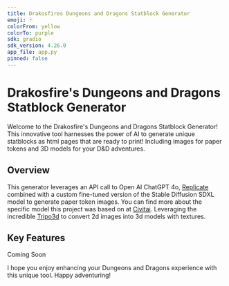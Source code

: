 ```yaml
---
title: Drakosfires Dungeons and Dragons Statblock Generator
emoji: 🃏
colorFrom: yellow
colorTo: purple
sdk: gradio
sdk_version: 4.26.0
app_file: app.py
pinned: false
---
```


# Drakosfire's Dungeons and Dragons Statblock Generator

Welcome to the Drakosfire's Dungeons and Dragons Statblock Generator! This innovative tool harnesses the power of AI to generate unique statblocks as html pages that are ready to print! Including images for paper tokens and 3D models for your D&D adventures. 

## Overview

This generator leverages an API call to Open AI ChatGPT 4o, [Replicate](https://replicate.com/) combined with a custom fine-tuned version of the Stable Diffusion SDXL model to generate paper token images. You can find more about the specific model this project was based on at [Civitai](https://civitai.com/models/129681/sdxl-faetastic). 
Leveraging the incredible [Tripo3d](https://www.tripo3d.ai/) to convert 2d images into 3d models with textures. 

## Key Features

Coming Soon



I hope you enjoy enhancing your Dungeons and Dragons experience with this unique tool. Happy adventuring!
